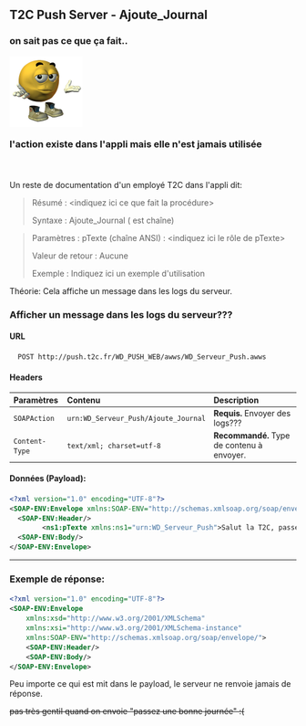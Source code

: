 ## T2C Push Server - Ajoute_Journal

<h3 align="left">
  <p>on sait pas ce que ça fait..</p>
  <img src="https://github.com/dumb-software/T2C-API-Documentation/blob/main/.github/assets/idk.png?raw=true" alt="Emoji idk."/>
  <p>l'action existe dans l'appli mais elle n'est jamais utilisée</p>
  <br>
</h3>

Un reste de documentation d'un employé T2C dans l'appli dit:
> Résumé : <indiquez ici ce que fait la procédure>
> 
> Syntaxe :
>Ajoute_Journal (<pTexte> est chaîne)

> Paramètres :
> pTexte (chaîne ANSI) : <indiquez ici le rôle de pTexte>
> 
> Valeur de retour :
> Aucune
> 
> Exemple :
> Indiquez ici un exemple d'utilisation

Théorie:
Cela affiche un message dans les logs du serveur.

### Afficher un message dans les logs du serveur???

#### URL
```
  POST http://push.t2c.fr/WD_PUSH_WEB/awws/WD_Serveur_Push.awws
```

#### Headers
| Paramètres   | Contenu                                     | Description                |
| :----------- | :------------------------------------------ | :------------------------- |
| `SOAPAction` | `urn:WD_Serveur_Push/Ajoute_Journal`    | **Requis.** Envoyer des logs??? |
|`Content-Type`| `text/xml; charset=utf-8` | **Recommandé.** Type de contenu à envoyer. |

#### Données (Payload):

```xml
<?xml version="1.0" encoding="UTF-8"?>
<SOAP-ENV:Envelope xmlns:SOAP-ENV="http://schemas.xmlsoap.org/soap/envelope/" xmlns:SOAP-ENC="http://schemas.xmlsoap.org/soap/encoding/" xmlns:xsd="http://www.w3.org/2001/XMLSchema" xmlns:xsi="http://www.w3.org/2001/XMLSchema-instance">
  <SOAP-ENV:Header/>
		<ns1:pTexte xmlns:ns1="urn:WD_Serveur_Push">Salut la T2C, passez une bonne journée</ns1:pTexte>
  <SOAP-ENV:Body/>
</SOAP-ENV:Envelope>
```

---

### Exemple de réponse:

```xml
<?xml version="1.0" encoding="UTF-8"?>
<SOAP-ENV:Envelope
	xmlns:xsd="http://www.w3.org/2001/XMLSchema"
	xmlns:xsi="http://www.w3.org/2001/XMLSchema-instance"
	xmlns:SOAP-ENV="http://schemas.xmlsoap.org/soap/envelope/">
	<SOAP-ENV:Header/>
	<SOAP-ENV:Body/>
</SOAP-ENV:Envelope>
```
Peu importe ce qui est mit dans le payload, le serveur ne renvoie jamais de réponse.

~~pas très gentil quand on envoie "passez une bonne journée" :(~~
